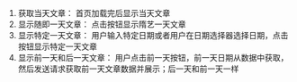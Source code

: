 1. 获取当天文章： 首页加载完后显示当天文章
2. 显示随即一天文章： 点击按钮显示隋艺一天文章
3. 显示特定一天文章： 用户输入特定日期或者用户在日期选择器选择日期，点击按钮显示特定一天文章
4. 显示前一天和后一天文章： 用户点击前一天按钮，前一天日期从数据中获取，然后发送请求获取前一天文章数据并展示；后一天和前一天一样
